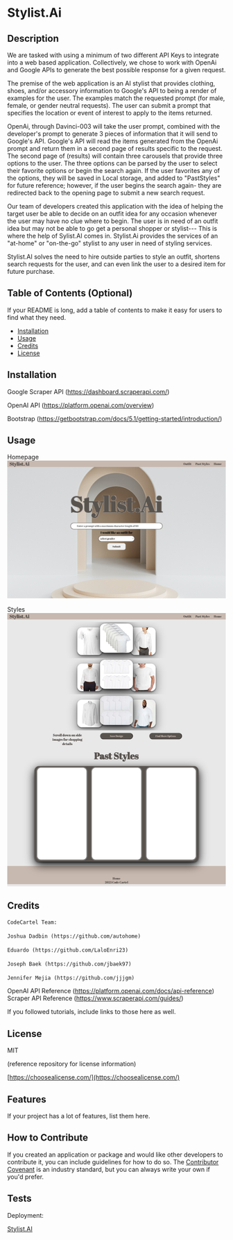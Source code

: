 # Stylist.Ai

## Description

We are tasked with using a minimum of two different API Keys to integrate into a web based application. Collectively, we chose to work with OpenAi and Google APIs to generate the best possible response for a given request.

The premise of the web application is an AI stylist that provides clothing, shoes, and/or accessory information to Google's API to being a render of examples for the user.
The examples match the requested prompt (for male, female, or gender neutral requests). The user can submit a prompt that specifies the location or event of interest to apply to the items returned.

OpenAi, through Davinci-003 will take the user prompt, combined with the developer's prompt to generate 3 pieces of information that it will send to Google's API. Google's API will read the items generated from the OpenAi prompt and return them in a second page of results specific to the request. The second page of (results) will contain three carousels that provide three options to the user. The three options can be parsed by the user to select their favorite options or begin the search again.
If the user favorites any of the options, they will be saved in Local storage, and added to "PastStyles" for future reference; however, if the user begins the search again- they are redirected back to the opening page to submit a new search request.

Our team of developers created this application with the idea of helping the target user be able to decide on an outfit idea for any occasion whenever the user may have no clue where to begin. The user is in need of an outfit idea but may not be able to go get a personal shopper or stylist--- This is where the help of Sylist.AI comes in.
Stylist.Ai provides the services of an "at-home" or "on-the-go" stylist to any user in need of styling services.

Stylist.AI solves the need to hire outside parties to style an outfit, shortens search requests for the user, and can even link the user to a desired item for future purchase. 


## Table of Contents (Optional)

If your README is long, add a table of contents to make it easy for users to find what they need.

- [Installation](#installation)
- [Usage](#usage)
- [Credits](#credits)
- [License](#license)

## Installation

Google Scraper API (https://dashboard.scraperapi.com/)

OpenAI API (https://platform.openai.com/overview)

Bootstrap (https://getbootstrap.com/docs/5.1/getting-started/introduction/)

## Usage

Homepage
![homepage](./assets/%20images/deployedhomepage.png)

Styles
![styles generator](./assets/%20images/stylesandpast.png)


## Credits
    CodeCartel Team:

    Joshua Dadbin (https://github.com/autohome)

    Eduardo (https://github.com/LaloEnri23)

    Joseph Baek (https://github.com/jbaek97)

    Jennifer Mejia (https://github.com/jjjgm)


OpenAI API Reference (https://platform.openai.com/docs/api-reference)
Scraper API Reference (https://www.scraperapi.com/guides/)

If you followed tutorials, include links to those here as well.

## License

MIT

(reference repository for license information)

[https://choosealicense.com/](https://choosealicense.com/)


## Features

If your project has a lot of features, list them here.

## How to Contribute

If you created an application or package and would like other developers to contribute it, you can include guidelines for how to do so. The [Contributor Covenant](https://www.contributor-covenant.org/) is an industry standard, but you can always write your own if you'd prefer.

## Tests
Deployment:

[Stylist.AI](https://autohome.github.io/jenhua-joerdo/)

